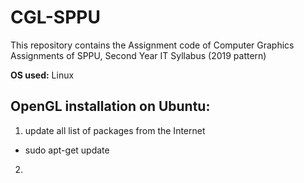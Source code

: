 # CGL-SPPU
This repository contains the Assignment code of Computer Graphics  Assignments of SPPU, Second Year IT Syllabus (2019 pattern)

**OS used:** Linux
## OpenGL installation on Ubuntu:
1. update all list of packages from the Internet
  - sudo apt-get update
2. 
